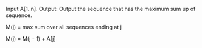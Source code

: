 Input A[1..n]. 
Output: Output the sequence that has the maximum sum up of sequence. 

M(j) = max sum over all sequences ending at j


M(j) = M(j - 1) + A[j]
